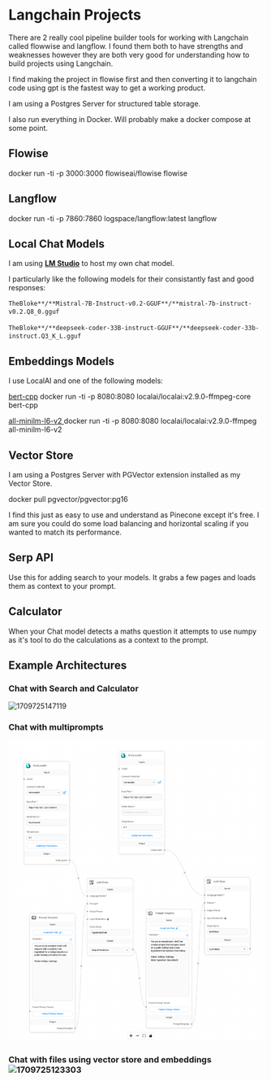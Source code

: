 # Langchain Projects

There are 2 really cool pipeline builder tools for working with Langchain called flowwise and langflow. I found them both to have strengths and weaknesses however they are both very good for understanding how to build projects using Langchain.

I find making the project in flowise first and then converting it to langchain code using gpt is the fastest way to get a working product.

I am using a Postgres Server for structured table storage.

I also run everything in Docker. Will probably make a docker compose at some point.

## Flowise

docker run -ti -p 3000:3000 flowiseai/flowise flowise

## Langflow

docker run -ti -p 7860:7860 logspace/langflow:latest langflow

## Local Chat Models

I am using **[LM Studio](https://lmstudio.ai/)** to host my own chat model.

I particularly like the following models for their consistantly fast and good responses:

    TheBloke**/**Mistral-7B-Instruct-v0.2-GGUF**/**mistral-7b-instruct-v0.2.Q8_0.gguf

    TheBloke**/**deepseek-coder-33B-instruct-GGUF**/**deepseek-coder-33b-instruct.Q3_K_L.gguf

## Embeddings Models

I use LocalAI and one of the following models:

[bert-cpp](https://github.com/skeskinen/bert.cpp)  		docker run -ti -p 8080:8080 localai/localai:v2.9.0-ffmpeg-core bert-cpp

[all-minilm-l6-v2	](https://huggingface.co/sentence-transformers/all-MiniLM-L6-v2)docker run -ti -p 8080:8080 localai/localai:v2.9.0-ffmpeg all-minilm-l6-v2

## Vector Store

I am using a Postgres Server with PGVector extension installed as my Vector Store.

docker pull pgvector/pgvector:pg16

I find this just as easy to use and understand as Pinecone except it's free. I am sure you could do some load balancing and horizontal scaling if you wanted to match its performance.

## Serp API

Use this for adding search to your models. It grabs a few pages and loads them as context to your prompt.

## Calculator

When your Chat model detects a maths question it attempts to use numpy as it's tool to do the calculations as a context to the prompt.

## Example Architectures

### Chat with Search and Calculator

![1709725147119](https://file+.vscode-resource.vscode-cdn.net/d%3A/deai/image/README/1709725147119.png)

### Chat with multiprompts

![1709725264507](image/README/1709725264507.png)

### Chat with files using vector store and embeddings![1709725123303](https://file+.vscode-resource.vscode-cdn.net/d%3A/deai/image/README/1709725123303.png)
